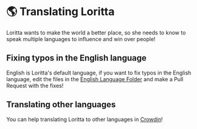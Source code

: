# 🌎 Translating Loritta

Loritta wants to make the world a better place, so she needs to know to speak multiple languages to influence and win over people!

## Fixing typos in the English language

English is Loritta's default language, if you want to fix typos in the English language, edit the files in the [English Language Folder](https://github.com/LorittaBot/Loritta/tree/cinnamon/resources/languages/en) and make a Pull Request with the fixes!

## Translating other languages

You can help translating Loritta to other languages in [Crowdin](https://i18n.perfectdreams.net/loritta-morenitta-cinnamon)!